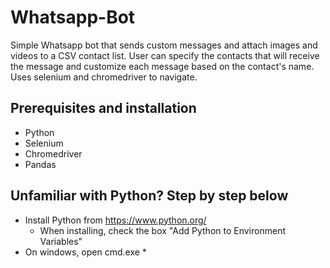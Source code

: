 # Whatsapp-Bot
Simple Whatsapp bot that sends custom messages and attach images and videos to a CSV contact list. User can specify the contacts that will receive the message and customize each message based on the contact's name. Uses selenium and chromedriver to navigate.

## Prerequisites and installation
* Python
* Selenium
* Chromedriver
* Pandas

## Unfamiliar with Python? Step by step below
* Install Python from https://www.python.org/
  * When installing, check the box "Add Python to Environment Variables"
* On windows, open cmd.exe
  * 

